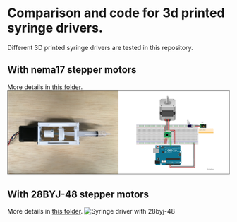 # Comparison and code for 3d printed syringe drivers.
Different 3D printed syringe drivers are tested in this repository.
## With nema17 stepper motors
More details in [this folder](a4988-drivers_nema17/).
![Syringe driver with nema17](images/nema17.png)  
## With 28BYJ-48 stepper motors
More details in [this folder](uln2003a_28byj-48/).
![Syringe driver with 28byj-48](images/28byj.png)  

